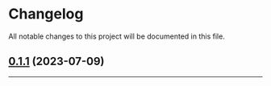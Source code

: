<!--- BEGIN HEADER -->
# Changelog

All notable changes to this project will be documented in this file.
<!--- END HEADER -->

## [0.1.1](https://github.com/angelcamposm/hex-colors/compare/v0.1.0...v0.1.1) (2023-07-09)


---

